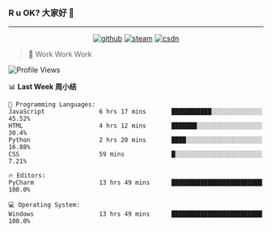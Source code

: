 ### R u OK? 大家好 👋

___

<p align="center">
  <a href="https://bigkjp97.github.io/"><img src="https://img.shields.io/badge/-GitPage-lightgrey" alt="github"></a>
  <a href="https://steamcommunity.com/id/bigkjp/"><img src="https://img.shields.io/badge/-Steam-black" alt="steam"></a>
  <a href="https://blog.csdn.net/qq_38986088"><img src="https://img.shields.io/badge/CSDN-cf000e" alt="csdn"></a>
</p>

> 🧟 Work Work Work

<!--START_SECTION:kjp readme-->
![Profile Views](http://img.shields.io/badge/Mi%20Amigos%E2%99%82%EF%B8%8F-0-ff69b4)

📊 **Last Week 周小结** 

```text
💬 Programming Languages: 
JavaScript               6 hrs 17 mins       ███████████░░░░░░░░░░░░░░   45.52% 
HTML                     4 hrs 12 mins       ███████░░░░░░░░░░░░░░░░░░   30.4% 
Python                   2 hrs 20 mins       ████░░░░░░░░░░░░░░░░░░░░░   16.88% 
CSS                      59 mins             █░░░░░░░░░░░░░░░░░░░░░░░░   7.21%

🔥 Editors: 
PyCharm                  13 hrs 49 mins      █████████████████████████   100.0%

💻 Operating System: 
Windows                  13 hrs 49 mins      █████████████████████████   100.0%

```


<!--END_SECTION:kjp readme-->

<!--
**bigkjp97/bigkjp97** is a ✨ _special_ ✨ repository because its `README.md` (this file) appears on your GitHub profile.

Here are some ideas to get you started:

- 🔭 I’m currently working on ...
- 🌱 I’m currently learning ...
- 👯 I’m looking to collaborate on ...
- 🤔 I’m looking for help with ...
- 💬 Ask me about ...
- 📫 How to reach me: ...
- 😄 Pronouns: ...
- ⚡ Fun fact: ... -->
